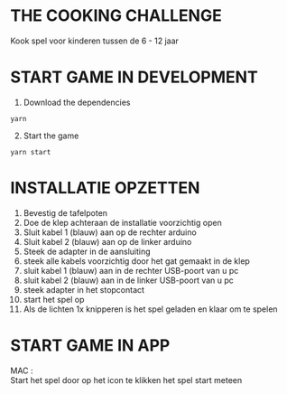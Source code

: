 # THE COOKING CHALLENGE

Kook spel voor kinderen tussen de 6 - 12 jaar

# START GAME IN DEVELOPMENT 

1. Download the dependencies

`yarn`

2. Start the game

`yarn start`


# INSTALLATIE OPZETTEN

1. Bevestig de tafelpoten
2. Doe de klep achteraan de installatie voorzichtig open 
3. Sluit kabel 1 (blauw) aan op de rechter arduino
4. Sluit kabel 2 (blauw) aan op de linker arduino
5. Steek de adapter in de aansluiting
6. steek alle kabels voorzichtig door het gat gemaakt in de klep 
7. sluit kabel 1 (blauw) aan in de rechter USB-poort van u pc
8. sluit kabel 2 (blauw) aan in de linker USB-poort van u pc
9. steek adapter in het stopcontact
10. start het spel op 
11. Als de lichten 1x knipperen is het spel geladen en klaar om te spelen 


# START GAME IN APP

MAC :                        
Start het spel door op het icon te klikken het spel start meteen 
